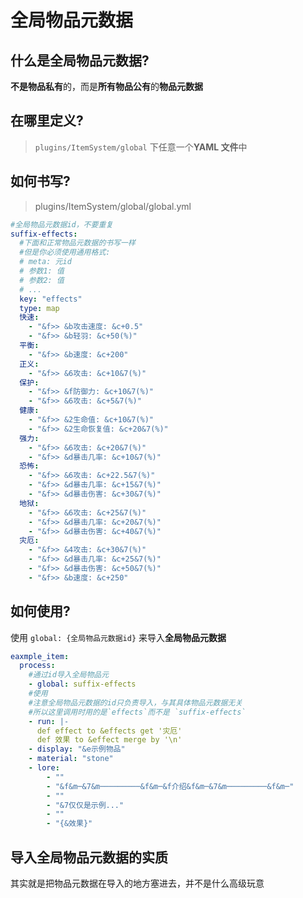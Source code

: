 # 全局物品元数据

## 什么是全局物品元数据?

**不是物品私有**的，而是**所有物品公有**的**物品元数据**

## 在哪里定义?

> `plugins/ItemSystem/global` 下任意一个**YAML 文件**中

## 如何书写?

> plugins/ItemSystem/global/global.yml

```yaml
#全局物品元数据id，不要重复
suffix-effects:
  #下面和正常物品元数据的书写一样
  #但是你必须使用通用格式:
  # meta: 元id
  # 参数1: 值
  # 参数2: 值
  # ...
  key: "effects"
  type: map
  快速:
    - "&f>> &b攻击速度: &c+0.5"
    - "&f>> &b轻羽: &c+50(%)"
  平衡:
    - "&f>> &b速度: &c+200"
  正义:
    - "&f>> &6攻击: &c+10&7(%)"
  保护:
    - "&f>> &f防御力: &c+10&7(%)"
    - "&f>> &6攻击: &c+5&7(%)"
  健康:
    - "&f>> &2生命值: &c+10&7(%)"
    - "&f>> &2生命恢复值: &c+20&7(%)"
  强力:
    - "&f>> &6攻击: &c+20&7(%)"
    - "&f>> &d暴击几率: &c+10&7(%)"
  恐怖:
    - "&f>> &6攻击: &c+22.5&7(%)"
    - "&f>> &d暴击几率: &c+15&7(%)"
    - "&f>> &d暴击伤害: &c+30&7(%)"
  地狱:
    - "&f>> &6攻击: &c+25&7(%)"
    - "&f>> &d暴击几率: &c+20&7(%)"
    - "&f>> &d暴击伤害: &c+40&7(%)"
  灾厄:
    - "&f>> &4攻击: &c+30&7(%)"
    - "&f>> &d暴击几率: &c+25&7(%)"
    - "&f>> &d暴击伤害: &c+50&7(%)"
    - "&f>> &b速度: &c+250"
```

## 如何使用?

使用 `global: {全局物品元数据id}` 来导入**全局物品元数据**

```yaml
eaxmple_item:
  process:
    #通过id导入全局物品元
    - global: suffix-effects
    #使用
    #注意全局物品元数据的id只负责导入，与其具体物品元数据无关
    #所以这里调用时用的是`effects`而不是 `suffix-effects`
    - run: |-
      def effect to &effects get '灾厄'
      def 效果 to &effect merge by '\n'
    - display: "&e示例物品"
    - material: "stone"
    - lore:
        - ""
        - "&f&m─&7&m─────────&f&m─&f介绍&f&m─&7&m─────────&f&m─"
        - ""
        - "&7仅仅是示例..."
        - ""
        - "{&效果}"
```

## 导入全局物品元数据的实质

其实就是把物品元数据在导入的地方塞进去，并不是什么高级玩意
